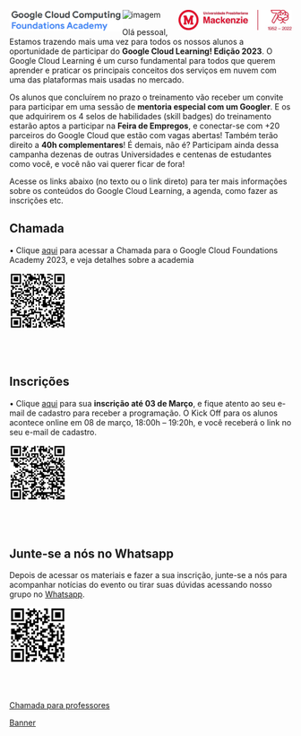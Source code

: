 <p>
  <img src="https://github.com/Rogerio-mack/GCF/raw/main/GCF_files/GCF.png" width="40%" align="left"/>
</p>

<p>
  <img src="https://github.com/Rogerio-mack/GCF/raw/main/GCF_files/Mackenzie70.jpg" width="40%" align="right"/>
</p>

![imagem](https://github.com/Rogerio-mack/GCF/raw/main/GCF_files/GCCF_SM_Students_YT_BR.gif)

Olá pessoal, 
Estamos trazendo mais uma vez para todos os nossos alunos a oportunidade de participar do **Google Cloud Learning! Edição 2023**. O Google Cloud Learning é um curso fundamental para todos que querem aprender e praticar os principais conceitos dos serviços em nuvem com uma das plataformas mais usadas no mercado. 

Os alunos que concluírem no prazo o treinamento vão receber um convite para participar em uma sessão de **mentoria especial com um Googler**. E os que adquirirem os 4 selos de habilidades (skill badges) do treinamento estarão aptos a participar na **Feira de Empregos**, e conectar-se com +20 parceiros do Google Cloud que estão com vagas abertas! Também terão direito a **40h complementares**! É demais, não é? Participam ainda dessa campanha dezenas de outras Universidades e centenas de estudantes como você, e você não vai querer ficar de fora!

Acesse os links abaixo (no texto ou o link direto) para ter mais informações sobre os conteúdos do Google Cloud Learning, a agenda, como fazer as inscrições etc.

## Chamada
•	Clique [aqui](https://github.com/Rogerio-mack/GCF/blob/main/GCF_files/GCCF-Academy-5P-1_STUDENTS%20(1).pdf) para acessar a Chamada para o Google Cloud Foundations Academy 2023, e veja detalhes sobre a academia

<p>
  <img src="https://github.com/Rogerio-mack/GCF/raw/main/GCF_files/qrcode_chamada.png" width="20%" align="left"/>
</p>

<br>
<br>
<br>
<br>
<br>
<br>
<br>
<br>
<br>

## Inscrições
•	Clique [aqui](https://docs.google.com/forms/d/1XcmzcLHf8-utm8kWJWizAyVtvWCyY0GFqI_ERxjdr_0/viewform?edit_requested=true) para sua **inscrição até 03 de Março**, e fique atento ao seu e-mail de cadastro para receber a programação. O Kick Off para os alunos acontece online em 08 de março, 18:00h – 19:20h, e você receberá o link no seu e-mail de cadastro.

<p>
  <img src="https://github.com/Rogerio-mack/GCF/raw/main/GCF_files/qrcode_incricao.png" width="20%" align="left"/>
</p>

<br>
<br>
<br>
<br>
<br>
<br>
<br>
<br>
<br>

## Junte-se a nós no Whatsapp
Depois de acessar os materiais e fazer a sua inscrição, junte-se a nós para acompanhar notícias do evento ou tirar suas dúvidas acessando nosso grupo no [Whatsapp]( https://chat.whatsapp.com/BsIBXKBB3HPEQXUDdOTjiA). 

<p>
  <img src="https://github.com/Rogerio-mack/GCF/raw/main/GCF_files/qrcode_whatsapp.png" width="20%" align="left"/>
</p>

<br>
<br>
<br>
<br>
<br>
<br>
<br>
<br>
<br>

[Chamada para professores](https://github.com/Rogerio-mack/GCF/raw/main/GCF_files/GCCF-Academy-5P-1_TEACHERS%20(1).pdf)

[Banner](https://github.com/Rogerio-mack/GCF/blob/main/banner.md)
